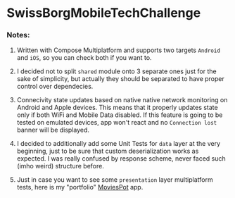 # SwissBorgMobileTechChallenge 

### Notes:

1) Written with Compose Multiplatform and supports two targets `Android` and `iOS`, so you can check
   both if you want to.

2) I decided not to split `shared` module onto 3 separate ones just for the sake of simplicity, but
   actually they should be separated to have proper control over dependecies.

3) Connecivity state updates based on native native network monitoring on Android and Apple devices.
   This means that it properly updates state only if both WiFi and Mobile Data disabled. If this
   feature is going to be tested on emulated devices, app won't react and no `Connection lost` banner
   will be displayed.

4) I decided to additionally add some Unit Tests for `data` layer at the very beginning, just to be sure
   that custom deserialization works as expected. I was really confused by response scheme, never faced
   such (imho weird) structure before.

5) Just in case you want to see some `presentation` layer multiplatform tests, here is my "portfolio"
   [MoviesPot](https://github.com/vladimirlogachov/MoviesPot) app.
   
